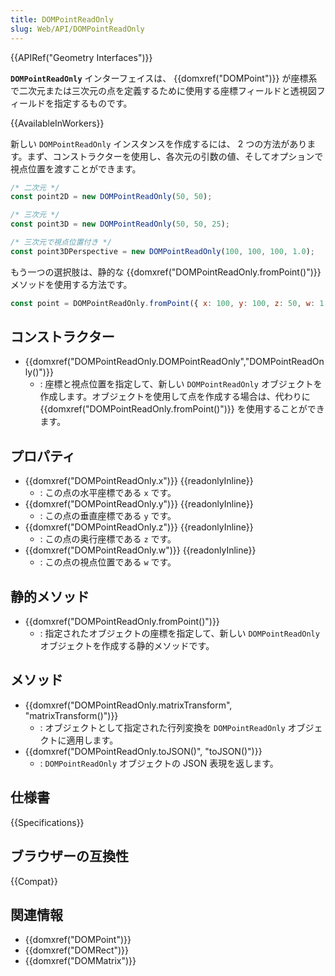 ```yaml
---
title: DOMPointReadOnly
slug: Web/API/DOMPointReadOnly
---
```


{{APIRef("Geometry Interfaces")}}

**`DOMPointReadOnly`** インターフェイスは、 {{domxref("DOMPoint")}} が座標系で二次元または三次元の点を定義するために使用する座標フィールドと透視図フィールドを指定するものです。

{{AvailableInWorkers}}

新しい `DOMPointReadOnly` インスタンスを作成するには、 2 つの方法があります。まず、コンストラクターを使用し、各次元の引数の値、そしてオプションで視点位置を渡すことができます。

```js
/* 二次元 */
const point2D = new DOMPointReadOnly(50, 50);

/* 三次元 */
const point3D = new DOMPointReadOnly(50, 50, 25);

/* 三次元で視点位置付き */
const point3DPerspective = new DOMPointReadOnly(100, 100, 100, 1.0);
```

もう一つの選択肢は、静的な {{domxref("DOMPointReadOnly.fromPoint()")}} メソッドを使用する方法です。

```js
const point = DOMPointReadOnly.fromPoint({ x: 100, y: 100, z: 50, w: 1.0 });
```

## コンストラクター

- {{domxref("DOMPointReadOnly.DOMPointReadOnly","DOMPointReadOnly()")}}
  - : 座標と視点位置を指定して、新しい `DOMPointReadOnly` オブジェクトを作成します。オブジェクトを使用して点を作成する場合は、代わりに {{domxref("DOMPointReadOnly.fromPoint()")}} を使用することができます。

## プロパティ

- {{domxref("DOMPointReadOnly.x")}} {{readonlyInline}}
  - : この点の水平座標である `x` です。
- {{domxref("DOMPointReadOnly.y")}} {{readonlyInline}}
  - : この点の垂直座標である `y` です。
- {{domxref("DOMPointReadOnly.z")}} {{readonlyInline}}
  - : この点の奥行座標である `z` です。
- {{domxref("DOMPointReadOnly.w")}} {{readonlyInline}}
  - : この点の視点位置である `w` です。

## 静的メソッド

- {{domxref("DOMPointReadOnly.fromPoint()")}}
  - : 指定されたオブジェクトの座標を指定して、新しい `DOMPointReadOnly` オブジェクトを作成する静的メソッドです。

## メソッド

- {{domxref("DOMPointReadOnly.matrixTransform", "matrixTransform()")}}
  - : オブジェクトとして指定された行列変換を `DOMPointReadOnly` オブジェクトに適用します。
- {{domxref("DOMPointReadOnly.toJSON()", "toJSON()")}}
  - : `DOMPointReadOnly` オブジェクトの JSON 表現を返します。

## 仕様書

{{Specifications}}

## ブラウザーの互換性

{{Compat}}

## 関連情報

- {{domxref("DOMPoint")}}
- {{domxref("DOMRect")}}
- {{domxref("DOMMatrix")}}
